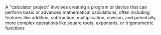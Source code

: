 A "calculator project" involves creating a program or device that can perform basic or advanced mathematical calculations, often including features like addition, subtraction, multiplication, division, and potentially more complex operations like square roots, exponents, or trigonometric functions

